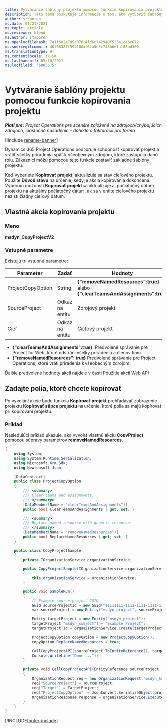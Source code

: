 ```yaml
---
title: Vytváranie šablóny projektu pomocou funkcie kopírovania projektu
description: Táto téma poskytuje informácie o tom, ako vytvoriť šablóny projektu pomocou vlastnej akcie kopírovania projektu.
author: stsporen
ms.date: 01/21/2021
ms.topic: article
ms.reviewer: kfend
ms.author: stsporen
ms.openlocfilehash: 7a1f602e789e07014fd6c742940f52341ce6c672
ms.sourcegitcommit: 40f68387f594180af64a5e5c748b6efa188bd300
ms.translationtype: HT
ms.contentlocale: sk-SK
ms.lasthandoff: 05/10/2021
ms.locfileid: "6005675"
---
```

# <a name="develop-project-templates-with-copy-project"></a>Vytváranie šablóny projektu pomocou funkcie kopírovania projektu

_**Platí pre:** Project Operations pre scenáre založené na zdrojoch/chýbajúcich zdrojoch, čiastočné nasadenie – dohoda o fakturácii pro forma_

[!include [rename-banner](~/includes/cc-data-platform-banner.md)]

Dynamics 365 Project Operations podporuje schopnosť kopírovať projekt a vrátiť všetky priradenia späť k všeobecným zdrojom, ktoré zastupujú danú rolu. Zákazníci môžu pomocou tejto funkcie zostaviť základné šablóny projektu.

Keď vyberiete **Kopírovať projekt**, aktualizuje sa stav cieľového projektu. Použite **Dôvod stavu** na určenie, kedy je akcia kopírovania dokončená. Výberom možnosti **Kopírovať projekt** sa aktualizuje aj počiatočný dátum projektu na aktuálny počiatočný dátum, ak sa v entite cieľového projektu nezistí žiadny cieľový dátum.

## <a name="copy-project-custom-action"></a>Vlastná akcia kopírovania projektu 

### <a name="name"></a>Meno 

**msdyn_CopyProjectV2**

### <a name="input-parameters"></a>Vstupné parametre
Existujú tri vstupné parametre:

| Parameter          | Zadať   | Hodnoty                                                   | 
|--------------------|--------|----------------------------------------------------------|
| ProjectCopyOption  | String | **{"removeNamedResources":true}** alebo **{"clearTeamsAndAssignments":true}** |
| SourceProject      | Odkaz na entitu | Zdrojový projekt |
| Cieľ             | Odkaz na entitu | Cieľový projekt |


- **{"clearTeamsAndAssignments":true}**: Predvolené správanie pre Project for Web, ktoré odstráni všetky priradenia a členov tímu.
- **{"removeNamedResources": true}** Predvolené správanie pre Project Operations, ktoré vráti priradenia k všeobecným zdrojom.

Ďalšie predvolené hodnoty akcií nájdete v časti [Použitie akcií Web API](/powerapps/developer/common-data-service/webapi/use-web-api-actions)

## <a name="specify-fields-to-copy"></a>Zadajte polia, ktoré chcete kopírovať 
Po vyvolaní akcie bude funkcia **Kopírovať projekt** prehľadávať zobrazenie projektu **Kopírovať stĺpce projektu** na určenie, ktoré polia sa majú kopírovať pri kopírovaní projektu.


### <a name="example"></a>Príklad
Nasledujúci príklad ukazuje, ako vyvolať vlastnú akciu **CopyProject** pomocou súpravy parametrov **removeNamedResources**.
```C#
{
    using System;
    using System.Runtime.Serialization;
    using Microsoft.Xrm.Sdk;
    using Newtonsoft.Json;

    [DataContract]
    public class ProjectCopyOption
    {
        /// <summary>
        /// Clear teams and assignments.
        /// </summary>
        [DataMember(Name = "clearTeamsAndAssignments")]
        public bool ClearTeamsAndAssignments { get; set; }

        /// <summary>
        /// Replace named resource with generic resource.
        /// </summary>
        [DataMember(Name = "removeNamedResources")]
        public bool ReplaceNamedResources { get; set; }
    }

    public class CopyProjectSample
    {
        private IOrganizationService organizationService;

        public CopyProjectSample(IOrganizationService organizationService)
        {
            this.organizationService = organizationService;
        }

        public void SampleRun()
        {
            // Example source project GUID
            Guid sourceProjectId = new Guid("11111111-1111-1111-1111-111111111111");
            var sourceProject = new Entity("msdyn_project", sourceProjectId);

            Entity targetProject = new Entity("msdyn_project");
            targetProject["msdyn_subject"] = "Example Project";
            targetProject.Id = organizationService.Create(targetProject);

            ProjectCopyOption copyOption = new ProjectCopyOption();
            copyOption.ReplaceNamedResources = true;

            CallCopyProjectAPI(sourceProject.ToEntityReference(), targetProject.ToEntityReference(), copyOption);
            Console.WriteLine("Done ...");
        }

        private void CallCopyProjectAPI(EntityReference sourceProject, EntityReference TargetProject, ProjectCopyOption projectCopyOption)
        {
            OrganizationRequest req = new OrganizationRequest("msdyn_CopyProjectV2");
            req["SourceProject"] = sourceProject;
            req["Target"] = TargetProject;
            req["ProjectCopyOption"] = JsonConvert.SerializeObject(projectCopyOption);
            OrganizationResponse response = organizationService.Execute(req);
        }
    }
}
```


[!INCLUDE[footer-include](../includes/footer-banner.md)]